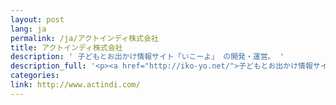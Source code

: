 ```yaml
---
layout: post
lang: ja
permalink: /ja/アクトインディ株式会社
title: アクトインディ株式会社
description: ' 子どもとお出かけ情報サイト「いこーよ」 の開発・運営。 '
description_full: '<p><a href="http://iko-yo.net/">子どもとお出かけ情報サイト「いこーよ」</a> の開発・運営。</p>'
categories: 
link: http://www.actindi.com/
---
```

